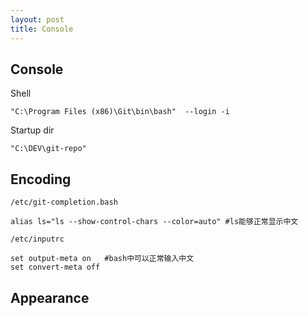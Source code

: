 ```yaml
---
layout: post
title: Console
---
```


## Console

Shell

    "C:\Program Files (x86)\Git\bin\bash"  --login -i

Startup dir

    "C:\DEV\git-repo"

## Encoding

`/etc/git-completion.bash`

    alias ls="ls --show-control-chars --color=auto" #ls能够正常显示中文

`/etc/inputrc`

    set output-meta on   #bash中可以正常输入中文
    set convert-meta off

## Appearance
